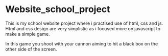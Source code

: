 # Website_school_project

This is my school website project where i practised use of html, css and js. Html and css design are very simplistic as i focused more on javascript to make a simple game.

In this game you shoot with your cannon aiming to hit a black box on the other side of the screen. 
